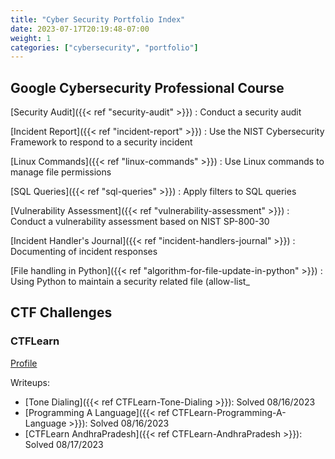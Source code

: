 ```yaml
---
title: "Cyber Security Portfolio Index"
date: 2023-07-17T20:19:48-07:00
weight: 1
categories: ["cybersecurity", "portfolio"]
---
```


## Google Cybersecurity Professional Course

[Security Audit]({{< ref "security-audit" >}})
: Conduct a security audit

[Incident Report]({{< ref "incident-report" >}})
: Use the NIST Cybersecurity Framework to respond to a security incident

[Linux Commands]({{< ref "linux-commands" >}})
: Use Linux commands to manage file permissions

[SQL Queries]({{< ref "sql-queries" >}})
: Apply filters to SQL queries

[Vulnerability Assessment]({{< ref "vulnerability-assessment" >}})
: Conduct a vulnerability assessment based on NIST SP-800-30

[Incident Handler's Journal]({{< ref "incident-handlers-journal" >}})
: Documenting of incident responses

[File handling in Python]({{< ref "algorithm-for-file-update-in-python" >}})
: Using Python to maintain a security related file (allow-list_

## CTF Challenges

### CTFLearn

[Profile](https://ctflearn.com/user/imunolion)

Writeups:
- [Tone Dialing]({{< ref CTFLearn-Tone-Dialing >}}): Solved 08/16/2023
- [Programming A Language]({{< ref CTFLearn-Programming-A-Language >}}): Solved 08/16/2023
- [CTFLearn AndhraPradesh]({{< ref CTFLearn-AndhraPradesh >}}): Solved 08/17/2023
